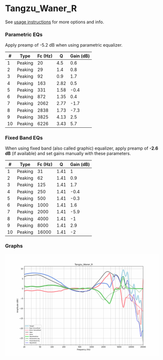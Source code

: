 # Tangzu_Waner_R
See [usage instructions](https://github.com/jaakkopasanen/AutoEq#usage) for more options and info.

### Parametric EQs
Apply preamp of -5.2 dB when using parametric equalizer.

|   # | Type    |   Fc (Hz) |    Q |   Gain (dB) |
|-----|---------|-----------|------|-------------|
|   1 | Peaking |        20 | 4.5  |         0.6 |
|   2 | Peaking |        29 | 1.4  |         0.8 |
|   3 | Peaking |        92 | 0.9  |         1.7 |
|   4 | Peaking |       163 | 2.82 |         0.5 |
|   5 | Peaking |       331 | 1.58 |        -0.4 |
|   6 | Peaking |       872 | 1.35 |         0.4 |
|   7 | Peaking |      2062 | 2.77 |        -1.7 |
|   8 | Peaking |      2838 | 1.73 |        -7.3 |
|   9 | Peaking |      3825 | 4.13 |         2.5 |
|  10 | Peaking |      6226 | 3.43 |         5.7 |

### Fixed Band EQs
When using fixed band (also called graphic) equalizer, apply preamp of **-2.6 dB** (if available) and set gains manually with these parameters.

|   # | Type    |   Fc (Hz) |    Q |   Gain (dB) |
|-----|---------|-----------|------|-------------|
|   1 | Peaking |        31 | 1.41 |         1   |
|   2 | Peaking |        62 | 1.41 |         0.9 |
|   3 | Peaking |       125 | 1.41 |         1.7 |
|   4 | Peaking |       250 | 1.41 |        -0.4 |
|   5 | Peaking |       500 | 1.41 |        -0.3 |
|   6 | Peaking |      1000 | 1.41 |         1.6 |
|   7 | Peaking |      2000 | 1.41 |        -5.9 |
|   8 | Peaking |      4000 | 1.41 |        -1   |
|   9 | Peaking |      8000 | 1.41 |         2.9 |
|  10 | Peaking |     16000 | 1.41 |        -2   |

### Graphs
![](./Tangzu_Waner_R.png)
